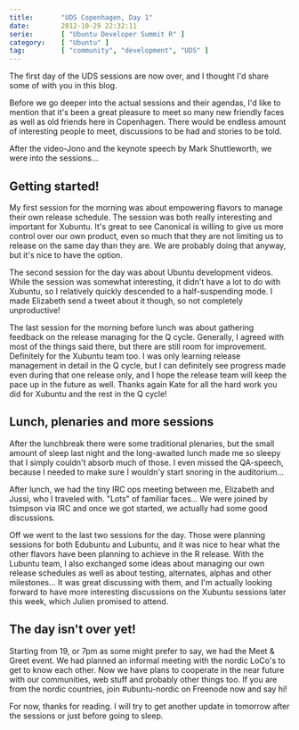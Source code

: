 ```yaml
---
title:       "UDS Copenhagen, Day 1"
date:        2012-10-29 22:32:11
serie:       [ "Ubuntu Developer Summit R" ]
category:    [ "Ubuntu" ]
tag:         [ "community", "development", "UDS" ]
---
```


The first day of the UDS sessions are now over, and I thought I'd share some of with you in this blog.

Before we go deeper into the actual sessions and their agendas, I'd like to mention that it's been a great pleasure to meet so many new friendly faces as well as old friends here in Copenhagen. There would be endless amount of interesting people to meet, discussions to be had and stories to be told.

After the video-Jono and the keynote speech by Mark Shuttleworth, we were into the sessions...

Getting started!
----------------

My first session for the morning was about empowering flavors to manage their own release schedule. The session was both really interesting and important for Xubuntu. It's great to see Canonical is willing to give us more control over our own product, even so much that they are not limiting us to release on the same day than they are. We are probably doing that anyway, but it's nice to have the option.

The second session for the day was about Ubuntu development videos. While the session was somewhat interesting, it didn't have a lot to do with Xubuntu, so I relatively quickly descended to a half-suspending mode. I made Elizabeth send a tweet about it though, so not completely unproductive!

The last session for the morning before lunch was about gathering feedback on the release managing for the Q cycle. Generally, I agreed with most of the things said there, but there are still room for improvement. Definitely for the Xubuntu team too. I was only learning release management in detail in the Q cycle, but I can definitely see progress made even during that one release only, and I hope the release team will keep the pace up in the future as well. Thanks again Kate for all the hard work you did for Xubuntu and the rest in the Q cycle!

Lunch, plenaries and more sessions
----------------------------------

After the lunchbreak there were some traditional plenaries, but the small amount of sleep last night and the long-awaited lunch made me so sleepy that I simply couldn't absorb much of those. I even missed the QA-speech, because I needed to make sure I wouldn'y start snoring in the auditorium...

After lunch, we had the tiny IRC ops meeting between me, Elizabeth and Jussi, who I traveled with. "Lots" of familiar faces... We were joined by tsimpson via IRC and once we got started, we actually had some good discussions.

Off we went to the last two sessions for the day. Those were planning sessions for both Edubuntu and Lubuntu, and it was nice to hear what the other flavors have been planning to achieve in the R release. With the Lubuntu team, I also exchanged some ideas about managing our own release schedules as well as about testing, alternates, alphas and other milestones... It was great discussing with them, and I'm actually looking forward to have more interesting discussions on the Xubuntu sessions later this week, which Julien promised to attend.

The day isn't over yet!
-----------------------

Starting from 19, or 7pm as some might prefer to say, we had the Meet &amp; Greet event. We had planned an informal meeting with the nordic LoCo's to get to know each other. Now we have plans to cooperate in the near future with our communities, web stuff and probably other things too. If you are from the nordic countries, join #ubuntu-nordic on Freenode now and say hi!

For now, thanks for reading. I will try to get another update in tomorrow after the sessions or just before going to sleep.
